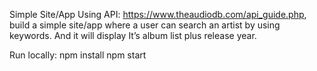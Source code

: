 Simple Site/App
Using API: https://www.theaudiodb.com/api_guide.php, build a simple site/app where a user can search an artist by using keywords. And it will display It’s album list plus release year.



Run locally:
npm install
npm start 



